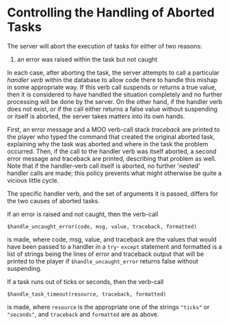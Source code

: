 # Controlling the Handling of Aborted Tasks

The server will abort the execution of tasks for either of two reasons:

1. an error was raised within the task but not caught

In each case, after aborting the task, the server attempts to call a particular _handler verb_ within the database to
allow code there to handle this mishap in some appropriate way. If this verb call suspends or returns a true value, then
it is considered to have handled the situation completely and no further processing will be done by the server. On the
other hand, if the handler verb does not exist, or if the call either returns a false value without suspending or itself
is aborted, the server takes matters into its own hands.

First, an error message and a MOO verb-call stack _traceback_ are printed to the player who typed the command that
created the original aborted task, explaining why the task was aborted and where in the task the problem occurred. Then,
if the call to the handler verb was itself aborted, a second error message and traceback are printed, describing that
problem as well. Note that if the handler-verb call itself is aborted, no further 'nested' handler calls are made; this
policy prevents what might otherwise be quite a vicious little cycle.

The specific handler verb, and the set of arguments it is passed, differs for the two causes of aborted tasks.

If an error is raised and not caught, then the verb-call

```
$handle_uncaught_error(code, msg, value, traceback, formatted)
```

is made, where code, msg, value, and traceback are the values that would have been passed to a handler in a `try`-
`except` statement and formatted is a list of strings being the lines of error and traceback output that will be printed
to the player if `$handle_uncaught_error` returns false without suspending.

If a task runs out of ticks or seconds, then the verb-call

```
$handle_task_timeout(resource, traceback, formatted)
```

is made, where `resource` is the appropriate one of the strings `"ticks"` or `"seconds"`, and `traceback` and
`formatted` are as above.
